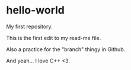 # hello-world
My first repository.

This is the first edit to my read-me file.

Also a practice for the "branch" thingy in Github.

And yeah... I love C++ <3.
